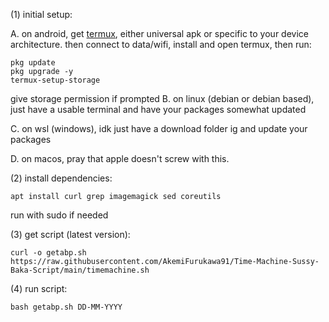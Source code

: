 (1) initial setup:

A. on android, get [termux](https://github.com/termux/termux-app/releases/latest), either universal apk or specific to your device architecture. then connect to data/wifi, install and open termux, then run:
```
pkg update
pkg upgrade -y
termux-setup-storage
```
give storage permission if prompted
B. on linux (debian or debian based), just have a usable terminal and have your packages somewhat updated
   
C. on wsl (windows), idk just have a download folder ig and update your packages

D. on macos, pray that apple doesn't screw with this.

(2) install dependencies:
```
apt install curl grep imagemagick sed coreutils
```
run with sudo if needed

(3) get script (latest version):
```
curl -o getabp.sh https://raw.githubusercontent.com/AkemiFurukawa91/Time-Machine-Sussy-Baka-Script/main/timemachine.sh
```
(4) run script:
```
bash getabp.sh DD-MM-YYYY
```
